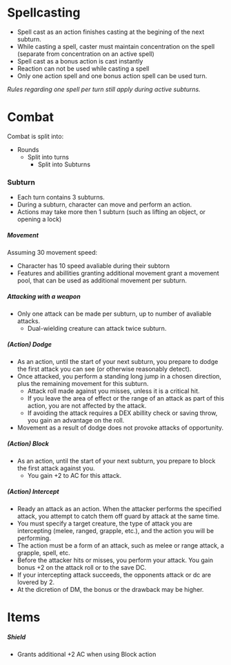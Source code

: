 # Spellcasting

* Spell cast as an action finishes casting at the begining of the next subturn. 
* While casting a spell, caster must maintain concentration on the spell (separate from concentration on an active spell)
* Spell cast as a bonus action is cast instantly
* Reaction can not be used while casting a spell
* Only one action spell and one bonus action spell can be used turn. 

*Rules regarding one spell per turn still apply during active subturns.*

# Combat

Combat is split into:
* Rounds
    * Split into turns
        * Split into Subturns

### Subturn

* Each turn contains 3 subturns.
* During a subturn, character can move and perform an action. 
* Actions may take more then 1 subturn (such as lifting an object, or opening a lock)

##### Movement

Assuming 30 movement speed:
* Character has 10 speed avaliable during their subtorn
* Features and abillities granting additional movement grant a movement pool, that can be used as additional movement per subturn.

##### Attacking with a weapon

* Only one attack can be made per subturn, up to number of avaliable attacks.
    * Dual-wielding creature can attack twice subturn.

##### (Action) Dodge

* As an action, until the start of your next subturn, you prepare to dodge the first attack you can see (or otherwise reasonably detect).
* Once attacked, you perform a standing long jump in a chosen direction, plus the remaining movement for this subturn.
    * Attack roll made against you misses, unless it is a critical hit.
    * If you leave the area of effect or the range of an attack as part of this action, you are not affected by the attack.
    * If avoiding the attack requires a DEX abillity check or saving throw, you gain an advantage on the roll. 
* Movement as a result of dodge does not provoke attacks of opportunity.

##### (Action) Block

* As an action, until the start of your next subturn, you prepare to block the first attack against you.
    * You gain +2 to AC for this attack.

##### (Action) Intercept

* Ready an attack as an action. When the attacker performs the specified attack, you attempt to catch them off guard by attack at the same time.
* You must specify a target creature, the type of attack you are intercepting (melee, ranged, grapple, etc.), and the action you will be performing.
* The action must be a form of an attack, such as melee or range attack, a grapple, spell, etc.
* Before the attacker hits or misses, you perform your attack. You gain bonus +2 on the attack roll or to the save DC.
* If your intercepting attack succeeds, the opponents attack or dc are lovered by 2.
* At the dicretion of DM, the bonus or the drawback may be higher.

# Items

##### Shield

* Grants additional +2 AC when using Block action

